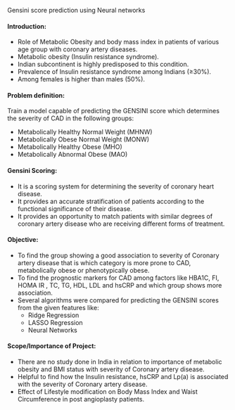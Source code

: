 Gensini score prediction using Neural networks

#### Introduction:<br />
* Role of Metabolic Obesity and body mass index in patients of various age group with coronary artery diseases.<br />
* Metabolic obesity (Insulin resistance syndrome).<br />
* Indian subcontinent is highly predisposed to this condition.<br />
* Prevalence of  Insulin resistance syndrome among Indians (≥30%).<br />
* Among females is higher than males (50%).<br />

#### Problem definition:<br />
Train a model capable of predicting the GENSINI score which determines the severity of CAD in the following groups:<br />
* Metabolically Healthy Normal Weight (MHNW)<br />
* Metabolically Obese Normal Weight (MONW)<br />
* Metabolically Healthy Obese (MHO)<br />
* Metabolically Abnormal Obese (MAO)<br />

#### Gensini Scoring:<br />
* It is a scoring system for determining the severity of coronary heart disease.<br />
* It provides an accurate stratification of patients according to the functional significance of their disease.<br />
* It provides an opportunity to match  patients with similar degrees of coronary artery disease who are receiving different forms of treatment.<br />

#### Objective:<br />
* To find the group showing a good association to severity of Coronary artery disease that is which category is more prone to CAD, metabolically obese or phenotypically obese.<br />
* To find the prognostic markers for CAD among factors like HBA1C, FI, HOMA IR , TC, TG, HDL, LDL and hsCRP and which group shows more association.<br />
* Several algorithms were compared for predicting the GENSINI scores from the given features like:<br />
  * Ridge Regression<br />
  * LASSO Regression<br />
  * Neural Networks<br />

#### Scope/Importance of Project:<br />
* There are no study done in India in relation to importance of metabolic obesity and BMI status with severity of Coronary artery disease.<br />
* Helpful to find how the Insulin resistance, hsCRP and Lp(a) is associated with the severity of Coronary artery disease.<br />
* Effect of Lifestyle modification on Body Mass Index and Waist Circumference in post angioplasty patients.<br />
